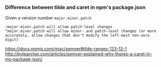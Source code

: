 ### Difference between tilde and caret in npm's package.json

Given a version number `major.minor.patch`

    ~major.minor.patch will allow patch-level changes
    ^major.minor.patch will allow minor- and patch-level changes (or more accurately, allow changes that don't modify the left-most non-zero digit)

<https://docs.npmjs.com/misc/semver#tilde-ranges-123-12-1>  
<http://bytearcher.com/articles/semver-explained-why-theres-a-caret-in-my-package-json/>
